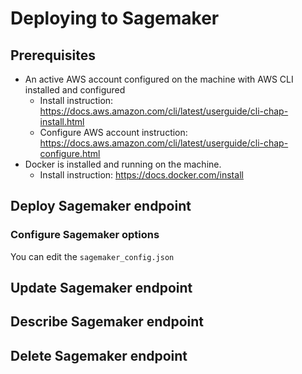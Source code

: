 # Deploying to Sagemaker

## Prerequisites

- An active AWS account configured on the machine with AWS CLI installed and configured
    - Install instruction: https://docs.aws.amazon.com/cli/latest/userguide/cli-chap-install.html
    - Configure AWS account instruction: https://docs.aws.amazon.com/cli/latest/userguide/cli-chap-configure.html
- Docker is installed and running on the machine.
    - Install instruction: https://docs.docker.com/install
    

## Deploy Sagemaker endpoint

### Configure Sagemaker options
You can edit the `sagemaker_config.json`

## Update Sagemaker endpoint

## Describe Sagemaker endpoint

## Delete Sagemaker endpoint